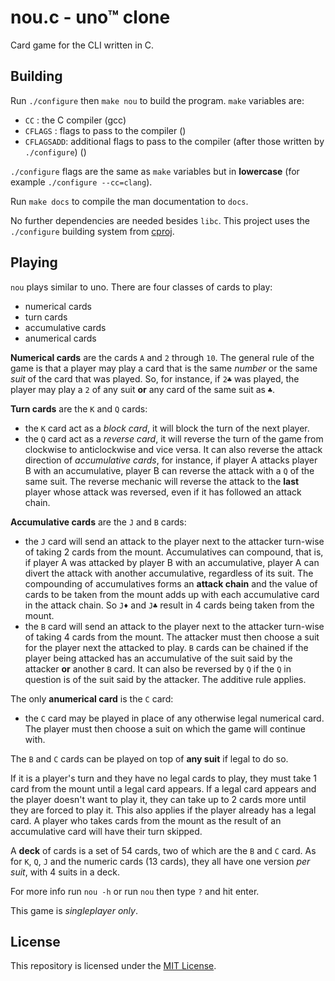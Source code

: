 # nou.c - uno™ clone

Card game for the CLI written in C.

## Building

Run `./configure` then `make nou` to build the program. `make` variables are:

- `CC` : the C compiler (gcc)
- `CFLAGS` : flags to pass to the compiler ()
- `CFLAGSADD`: additional flags to pass to the compiler (after those written by `./configure`) ()

`./configure` flags are the same as `make` variables but in **lowercase**
(for example `./configure --cc=clang`).

Run `make docs` to compile the man documentation to `docs`.

No further dependencies are needed besides `libc`. This project uses the `./configure` building
system from [cproj](https://github.com/matthmr/cproj).

## Playing

`nou` plays similar to uno. There are four classes of cards to play:

- numerical cards
- turn cards
- accumulative cards
- anumerical cards

**Numerical cards** are the cards `A` and `2` through `10`. The general rule of the
game is that a player may play a card that is the same *number* or the
same *suit* of the card that was played. So, for instance, if `2♣` was played,
the player may play a `2` of any suit **or** any card of the same suit as `♣`.

**Turn cards** are the `K` and `Q` cards:

- the `K` card act as a *block card*, it will block the turn of the next player.
- the `Q` card act as a *reverse card*, it will reverse the turn of the game
from clockwise to anticlockwise and vice versa. It can also reverse the
attack direction of *accumulative cards*, for instance, if player A attacks
player B with an accumulative, player B can reverse the attack with a `Q`
of the same suit. The reverse mechanic will reverse the attack to the **last**
player whose attack was reversed, even if it has followed an attack chain.

**Accumulative cards** are the `J` and `B` cards:

- the `J` card will send an attack to the player next to the attacker turn-wise
of taking 2 cards from the mount. Accumulatives can compound, that is, if player
A was attacked by player B with an accumulative, player A can divert the attack
with another accumulative, regardless of its suit. The compounding of accumulatives
forms an **attack chain** and the value of cards to be taken from the mount adds
up with each accumulative card in the attack chain. So `J♦` and `J♣` result
in 4 cards being taken from the mount.
- the `B` card will send an attack to the player next to the attacker turn-wise
of taking 4 cards from the mount. The attacker must then choose a suit for the player
next the attacked to play. `B` cards can be chained if the player being attacked has
an accumulative of the suit said by the attacker **or** another `B` card. It can also
be reversed by `Q` if the `Q` in question is of the suit said by the attacker.
The additive rule applies.

The only **anumerical card** is the `C` card:

- the `C` card may be played in place of any otherwise legal numerical card. The
player must then choose a suit on which the game will continue with.

The `B` and `C` cards can be played on top of **any suit** if legal to do so.

If it is a player's turn and they have no legal cards to play, they must take 1
card from the mount until a legal card appears. If a legal card appears and the
player doesn't want to play it, they can take up to 2 cards more until they are
forced to play it. This also applies if the player already has a legal card. A
player who takes cards from the mount as the result of an accumulative card will
have their turn skipped.

A **deck** of cards is a set of 54 cards, two of which are the `B` and `C` card.
As for `K`, `Q`, `J` and the numeric cards (13 cards), they all have one
version *per suit*, with 4 suits in a deck.

For more info run `nou -h` or run `nou` then type `?` and hit enter.

This game is *singleplayer only*.

## License

This repository is licensed under the [MIT License](https://opensource.org/licenses/MIT).
